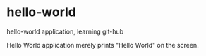 # hello-world
hello-world application, learning git-hub

Hello World application merely prints "Hello World" on the screen.
